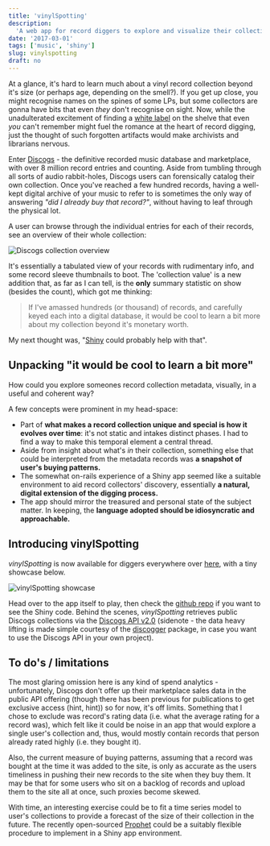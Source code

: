 ```yaml
---
title: 'vinylSpotting'
description:
  'A web app for record diggers to explore and visualize their collections.'
date: '2017-03-01'
tags: ['music', 'shiny']
slug: vinylspotting
draft: no
---
```


At a glance, it's hard to learn much about a vinyl record collection beyond it's
size (or perhaps age, depending on the smell?). If you get up close, you might
recognise names on the spines of some LPs, but some collectors are gonna have
bits that even _they_ don't recognise on sight. Now, while the unadulterated
excitement of finding a [white label](https://en.wikipedia.org/wiki/White_label)
on the shelve that even _you_ can't remember might fuel the romance at the heart
of record digging, just the thought of such forgotten artifacts would make
archivists and librarians nervous.

Enter [Discogs](http://www.discogs.com) - the definitive recorded music database
and marketplace, with over 8 million record entries and counting. Aside from
tumbling through all sorts of audio rabbit-holes, Discogs users can forensically
catalog their own collection. Once you've reached a few hundred records, having
a well-kept digital archive of your music to refer to is sometimes the only way
of answering _"did I already buy that record?"_, without having to leaf through
the physical lot.

A user can browse through the individual entries for each of their records, see
an overview of their whole collection:

![Discogs collection overview](/blog/2017-03-01-vinylspotting-discogs-fairytale_files/discogs-collection-page.png)

It's essentially a tabulated view of your records with rudimentary info, and
some record sleeve thumbnails to boot. The 'collection value' is a new addition
that, as far as I can tell, is the **only** summary statistic on show (besides
the count), which got me thinking:

> If I've amassed hundreds (or thousand) of records, and carefully keyed each
> into a digital database, it would be cool to learn a bit more about my
> collection beyond it's monetary worth.

My next thought was, "[Shiny](https://shiny.rstudio.com/) could probably help
with that".

## Unpacking "it would be cool to learn a bit more"

How could you explore someones record collection metadata, visually, in a useful
and coherent way?

A few concepts were prominent in my head-space:

- Part of **what makes a record collection unique and special is how it evolves
  over time**: it's not static and intakes distinct phases. I had to find a way
  to make this temporal element a central thread.
- Aside from insight about what's _in_ their collection, something else that
  could be interpreted from the metadata records was **a snapshot of user's
  buying patterns.**
- The somewhat on-rails experience of a Shiny app seemed like a suitable
  environment to aid record collectors' discovery, essentially **a natural,
  digital extension of the digging process.**
- The app should mirror the treasured and personal state of the subject matter.
  In keeping, the **language adopted should be idiosyncratic and approachable.**

## Introducing vinylSpotting

_vinylSpotting_ is now available for diggers everywhere over
[here](https://apps.ewen.io/vinylspotting), with a tiny showcase below.

![vinylSpotting showcase](/blog/2017-03-01-vinylspotting-discogs-fairytale_files/vinyspotting-preview.gif)

Head over to the app itself to play, then check the
[github repo](https://github.com/ewenme/vinylspotting) if you want to see the
Shiny code. Behind the scenes, _vinylSpotting_ retrieves public Discogs
collections via the [Discogs API v2.0](https://www.discogs.com/developers/)
(sidenote - the data heavy lifting is made simple courtesy of the
[discogger](https://github.com/ewenme/discogger) package, in case you want to
use the Discogs API in your own project).

## To do's / limitations

The most glaring omission here is any kind of spend analytics - unfortunately,
Discogs don't offer up their marketplace sales data in the public API offering
(though there has been previous for publications to get exclusive access (hint,
hint)) so for now, it's off limits. Something that I chose to exclude was
record's rating data (i.e. what the average rating for a record was), which felt
like it could be noise in an app that would explore a single user's collection
and, thus, would mostly contain records that person already rated highly (i.e.
they bought it).

Also, the current measure of buying patterns, assuming that a record was bought
at the time it was added to the site, is only as accurate as the users
timeliness in pushing their new records to the site when they buy them. It may
be that for some users who sit on a backlog of records and upload them to the
site all at once, such proxies become skewed.

With time, an interesting exercise could be to fit a time series model to user's
collections to provide a forecast of the size of their collection in the future.
The recently open-sourced
[Prophet](https://facebookincubator.github.io/prophet/) could be a suitably
flexible procedure to implement in a Shiny app environment.
